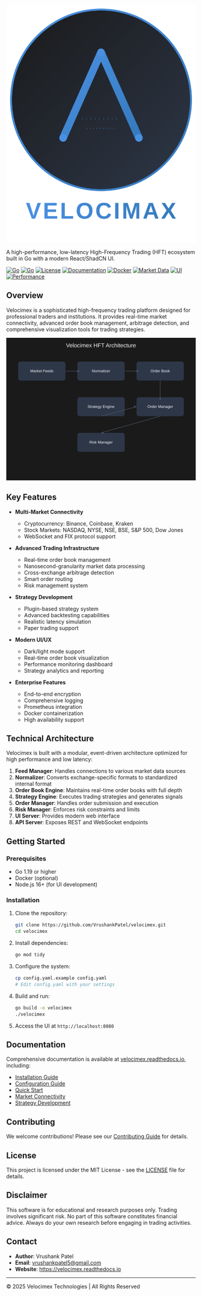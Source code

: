<p align="center">
  <img src="assets/velocimex-logo.svg" alt="Velocimex Logo"/>
</p>

A high-performance, low-latency High-Frequency Trading (HFT) ecosystem built in Go with a modern React/ShadCN UI.

[![Go](https://img.shields.io/badge/Go-1.23.8-00ADD8?style=flat&logo=go&logoColor=white)](https://go.dev)
[![Go](https://github.com/VrushankPatel/velocimex/actions/workflows/go.yml/badge.svg)](https://github.com/VrushankPatel/velocimex/actions/workflows/go.yml)
[![License](https://img.shields.io/badge/License-MIT-yellow)](LICENSE)
[![Documentation](https://img.shields.io/badge/Docs-MkDocs-blue)](https://velocimex.readthedocs.io/)
[![Docker](https://img.shields.io/badge/Docker-Supported-2496ED?style=flat&logo=docker&logoColor=white)](https://www.docker.com/)
[![Market Data](https://img.shields.io/badge/Market%20Data-Real--Time-brightgreen)](https://velocimex.readthedocs.io/en/latest/technical/markets/)
[![UI](https://img.shields.io/badge/UI-ShadCN%20%2B%20React-blueviolet)](https://ui.shadcn.com/)
[![Performance](https://img.shields.io/badge/Performance-Nanosecond%20Latency-orange)](https://velocimex.readthedocs.io/en/latest/technical/performance/)

## Overview

Velocimex is a sophisticated high-frequency trading platform designed for professional traders and institutions. It provides real-time market connectivity, advanced order book management, arbitrage detection, and comprehensive visualization tools for trading strategies.

![Velocimex Architecture](assets/velocimex-architecture.svg)

## Key Features

- **Multi-Market Connectivity**
  - Cryptocurrency: Binance, Coinbase, Kraken
  - Stock Markets: NASDAQ, NYSE, NSE, BSE, S&P 500, Dow Jones
  - WebSocket and FIX protocol support

- **Advanced Trading Infrastructure**
  - Real-time order book management
  - Nanosecond-granularity market data processing
  - Cross-exchange arbitrage detection
  - Smart order routing
  - Risk management system

- **Strategy Development**
  - Plugin-based strategy system
  - Advanced backtesting capabilities
  - Realistic latency simulation
  - Paper trading support

- **Modern UI/UX**
  - Dark/light mode support
  - Real-time order book visualization
  - Performance monitoring dashboard
  - Strategy analytics and reporting

- **Enterprise Features**
  - End-to-end encryption
  - Comprehensive logging
  - Prometheus integration
  - Docker containerization
  - High availability support

## Technical Architecture

Velocimex is built with a modular, event-driven architecture optimized for high performance and low latency:

1. **Feed Manager**: Handles connections to various market data sources
2. **Normalizer**: Converts exchange-specific formats to standardized internal format
3. **Order Book Engine**: Maintains real-time order books with full depth
4. **Strategy Engine**: Executes trading strategies and generates signals
5. **Order Manager**: Handles order submission and execution
6. **Risk Manager**: Enforces risk constraints and limits
7. **UI Server**: Provides modern web interface
8. **API Server**: Exposes REST and WebSocket endpoints

## Getting Started

### Prerequisites

- Go 1.19 or higher
- Docker (optional)
- Node.js 16+ (for UI development)

### Installation

1. Clone the repository:
   ```bash
   git clone https://github.com/VrushankPatel/velocimex.git
   cd velocimex
   ```

2. Install dependencies:
   ```bash
   go mod tidy
   ```

3. Configure the system:
   ```bash
   cp config.yaml.example config.yaml
   # Edit config.yaml with your settings
   ```

4. Build and run:
   ```bash
   go build -o velocimex
   ./velocimex
   ```

5. Access the UI at `http://localhost:8080`

## Documentation

Comprehensive documentation is available at [velocimex.readthedocs.io](https://velocimex.readthedocs.io/), including:

- [Installation Guide](https://velocimex.readthedocs.io/en/latest/technical/installation.html)
- [Configuration Guide](https://velocimex.readthedocs.io/en/latest/technical/configuration.html)
- [Quick Start](https://velocimex.readthedocs.io/en/latest/#technical/quick_start.md)
- [Market Connectivity](https://velocimex.readthedocs.io/en/latest/technical/markets.html)
- [Strategy Development](https://velocimex.readthedocs.io/en/latest/technical/first_strategy.html)

## Contributing

We welcome contributions! Please see our [Contributing Guide](CONTRIBUTING.md) for details.

## License

This project is licensed under the MIT License - see the [LICENSE](LICENSE) file for details.

## Disclaimer

This software is for educational and research purposes only. Trading involves significant risk. No part of this software constitutes financial advice. Always do your own research before engaging in trading activities.

## Contact

- **Author**: Vrushank Patel
- **Email**: vrushankpatel5@gmail.com
- **Website**: https://velocimex.readthedocs.io

---

© 2025 Velocimex Technologies | All Rights Reserved

